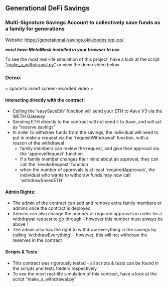 ## Generational DeFi Savings

### Multi-Signature Savings Account to collectively save funds as a family for generations

Website: https://generational-savings.okikicodes.repl.co/ 

<b>*must have MetaMask installed in your browser to use*</b>

To see the most real-life simulation of this project, have a look at the script ["make_a_withdrawal.py"](https://github.com/Okiki-Olugunna/Generational-Savings/blob/main/scripts/make_a_withdrawal.py) or view the demo video below 

### Demo:

< space to insert screen-recorded video >

#### Interacting directly with the contract:

- Calling the 'easySaveEth' function will send your ETH to Aave V3 via the WETH Gateway
- Sending ETH directly to the contract will not send it to Aave, and will act as "reserve savings"
- In order to withdraw funds from the savings, the individual will need to put in make a request via the 'requestWithdrawal' function, with a reason of the withdrawal
  - family members can review the request, and give their approval via the 'approveRequest' function
  - if a family member changes their mind about an approval, they can call the 'revokeRequest' function
  - when the number of approvals is at least 'requiredApprovals', the individual who wants to withdraw funds may now call 'withdrawSavedETH'

#### Admin Rights:

- The admin of the contract can add and remove extra family members or admins once the contract is deployed
- Admins can also change the number of required approvals in order for a withdrawal request to go through - however this number must always be above 1
- The admin also has the right to withdraw everything in the savings by calling 'withdrawEverything' - however, this will not withdraw the reserves in the contract

#### Scripts & Tests:

- This contract was rigorously tested - all scripts & tests can be found in the scripts and tests folders respectively
- To see the most real-life simulation of this contract, have a look at the script "make_a_withdrawal.py"
